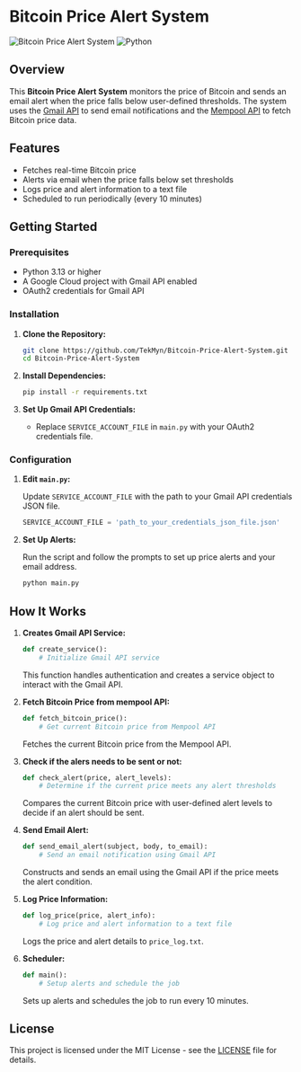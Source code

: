 # Bitcoin Price Alert System

![Bitcoin Price Alert System](https://img.shields.io/badge/version-1.0.0-blue.svg)
![Python](https://img.shields.io/badge/python-3.13%2B-blue.svg)

## Overview

This **Bitcoin Price Alert System** monitors the price of Bitcoin and sends an email alert when the price falls below user-defined thresholds. The system uses the [Gmail API](https://developers.google.com/gmail/api) to send email notifications and the [Mempool API](https://mempool.space/api) to fetch Bitcoin price data.

## Features

- Fetches real-time Bitcoin price
- Alerts via email when the price falls below set thresholds
- Logs price and alert information to a text file
- Scheduled to run periodically (every 10 minutes)

## Getting Started

### Prerequisites

- Python 3.13 or higher
- A Google Cloud project with Gmail API enabled
- OAuth2 credentials for Gmail API

### Installation

1. **Clone the Repository:**

    ```bash
    git clone https://github.com/TekMyn/Bitcoin-Price-Alert-System.git
    cd Bitcoin-Price-Alert-System
    ```

2. **Install Dependencies:**

    ```bash
    pip install -r requirements.txt
    ```

3. **Set Up Gmail API Credentials:**

    - Replace `SERVICE_ACCOUNT_FILE` in `main.py` with your OAuth2 credentials file.

### Configuration

1. **Edit `main.py`:**

    Update `SERVICE_ACCOUNT_FILE` with the path to your Gmail API credentials JSON file.

    ```python
    SERVICE_ACCOUNT_FILE = 'path_to_your_credentials_json_file.json'
    ```

2. **Set Up Alerts:**

    Run the script and follow the prompts to set up price alerts and your email address.

    ```bash
    python main.py
    ```

## How It Works

1. **Creates Gmail API Service:**

    ```python
    def create_service():
        # Initialize Gmail API service
    ```

    This function handles authentication and creates a service object to interact with the Gmail API.

2. **Fetch Bitcoin Price from mempool API:**

    ```python
    def fetch_bitcoin_price():
        # Get current Bitcoin price from Mempool API
    ```

    Fetches the current Bitcoin price from the Mempool API.

3. **Check if the alers needs to be sent or not:**

    ```python
    def check_alert(price, alert_levels):
        # Determine if the current price meets any alert thresholds
    ```

    Compares the current Bitcoin price with user-defined alert levels to decide if an alert should be sent.

4. **Send Email Alert:**

    ```python
    def send_email_alert(subject, body, to_email):
        # Send an email notification using Gmail API
    ```

    Constructs and sends an email using the Gmail API if the price meets the alert condition.

5. **Log Price Information:**

    ```python
    def log_price(price, alert_info):
        # Log price and alert information to a text file
    ```

    Logs the price and alert details to `price_log.txt`.

6. **Scheduler:**

    ```python
    def main():
        # Setup alerts and schedule the job
    ```

    Sets up alerts and schedules the job to run every 10 minutes.


## License

This project is licensed under the MIT License - see the [LICENSE](LICENSE) file for details.
